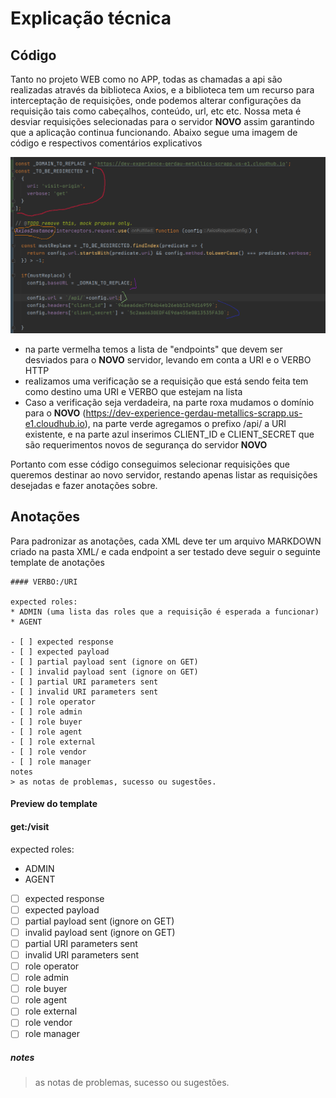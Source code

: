 # Explicação técnica


## Código
Tanto no projeto WEB como no APP, todas as chamadas a api são realizadas através da biblioteca Axios, e a biblioteca tem um recurso para interceptação de requisições, onde podemos alterar configurações da requisição tais como cabeçalhos, conteúdo, url, etc etc. Nossa meta é desviar requisições selecionadas para o servidor **NOVO** assim garantindo que a aplicação continua funcionando. Abaixo segue uma imagem de código e respectivos comentários explicativos

![código interceptor](images/axios-interceptor.png)

- na parte vermelha temos a lista de "endpoints" que devem ser desviados para o **NOVO** servidor, levando em conta a URI e o VERBO HTTP
- realizamos uma verificação se a requisição que está sendo feita tem como destino uma URI e VERBO que estejam na lista
- Caso a verificação seja verdadeira, na parte roxa mudamos o domínio para o **NOVO** (https://dev-experience-gerdau-metallics-scrapp.us-e1.cloudhub.io), na parte verde agregamos o prefixo /api/ a URI existente, e na parte azul inserimos CLIENT_ID e CLIENT_SECRET que são requerimentos novos de segurança do servidor **NOVO**

Portanto com esse código conseguimos selecionar requisições que queremos destinar ao novo servidor, restando apenas listar as requisições desejadas e fazer anotações sobre. 

## Anotações
Para padronizar as anotações, cada XML deve ter um arquivo MARKDOWN criado na pasta XML/ e cada endpoint a ser testado deve seguir o seguinte template de anotações
```
#### VERBO:/URI

expected roles:
* ADMIN (uma lista das roles que a requisição é esperada a funcionar)
* AGENT

- [ ] expected response
- [ ] expected payload
- [ ] partial payload sent (ignore on GET)
- [ ] invalid payload sent (ignore on GET)
- [ ] partial URI parameters sent
- [ ] invalid URI parameters sent
- [ ] role operator
- [ ] role admin
- [ ] role buyer
- [ ] role agent
- [ ] role external
- [ ] role vendor
- [ ] role manager
notes
> as notas de problemas, sucesso ou sugestões.
```

#### Preview do template

#### get:/visit

expected roles:
* ADMIN 
* AGENT

- [ ] expected response
- [ ] expected payload
- [ ] partial payload sent (ignore on GET)
- [ ] invalid payload sent (ignore on GET)
- [ ] partial URI parameters sent
- [ ] invalid URI parameters sent
- [ ] role operator
- [ ] role admin
- [ ] role buyer
- [ ] role agent
- [ ] role external
- [ ] role vendor
- [ ] role manager

#####  notes

> as notas de problemas, sucesso ou sugestões.